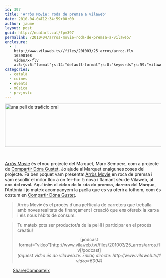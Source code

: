 ```yaml
---
id: 397
title: 'Arròs Movie: roda de premsa a vilaweb'
date: 2010-04-04T12:34:59+00:00
author: jaume
layout: post
guid: http://nualart.cat/?p=397
permalink: /2010/04/arros-movie-roda-de-premsa-a-vilaweb/
enclosure:
  - |
    http://www.vilaweb.tv//files/201003/25_arros/arros.flv
    16598108
    video/x-flv
    a:5:{s:6:"format";s:14:"default-format";s:8:"keywords";s:59:"vilaweb, compartir dóna gustet, arròs movie, Marc Sempere";s:6:"author";s:10:"vilaweb.tv";s:6:"length";s:0:"";s:8:"explicit";s:0:"";}
categories:
  - català
  - cuines
  - events
  - música
  - projects
---
```

<a href="http://arrosmovie.info" onclick="_gaq.push(['_trackEvent', 'outbound-article', 'http://arrosmovie.info', '']);" ><img class="alignnone" title="arros movie" src="http://arrosmovie.info/b/wp-content/uploads/2010/10/logo_arros_1.png" alt="una peli de tradicio oral" width="615" height="140" /></a>

&nbsp;

<a href="http://arrosmovie.info" onclick="_gaq.push(['_trackEvent', 'outbound-article', 'http://arrosmovie.info', 'Arròs Movie']);" >Arròs Movie</a> és el nou projecte del Marquet, Marc Sempere, com a projecte de <a href="http://compartirdonagustet.net/" onclick="_gaq.push(['_trackEvent', 'outbound-article', 'http://compartirdonagustet.net/', 'Compartir Dóna Gustet']);" title="Compartir Dóna Gustet">Compartir Dóna Gustet</a>. Jo ajude al Marquet enalgunes coses del projecte. Fa ben poquet vam presentar <a href="http://arrosmovie.info/" onclick="_gaq.push(['_trackEvent', 'outbound-article', 'http://arrosmovie.info/', 'Arròs Movie']);" >Arròs Movie</a> en roda de premsa i vam escollir el millor lloc a on fer-ho: la nova i flamant sèu de Vilaweb, al cos del raval. Aquí tnim el vídeo de la oda de premsa, darrera del Marque, l&#8217;Antònia i jo mateix acompanyem la paella que es va oferir a tothom, com és costum en <a href="http://compartirdonagustet.net" onclick="_gaq.push(['_trackEvent', 'outbound-article', 'http://compartirdonagustet.net', 'Compartir Dóna Gustet']);" title="Compartir Dóna Gustet">Compartir Dóna Gustet</a>.

> Arròs Movie és el procés d’una pel·lícula de carretera que treballa amb noves realitats de finançament i creació que ens ofereix la xarxa i els nous hàbits de consum.
  
> Tu mateix pots ser productor/a de la pel·lí i participar en el procés creatiu!
> 
> <p style="text-align: center;">
>   [podcast format=&#8221;video&#8221;]http://www.vilaweb.tv//files/201003/25_arros/arros.flv[/podcast]<br /> <em>(aquest video és de vilaweb.tv. Enllaç directe: http://www.vilaweb.tv/?video=6094)</em>
> </p>

<div class="addtoany_share_save_container addtoany_content_bottom">
  <div class="a2a_kit a2a_kit_size_32 addtoany_list a2a_target" id="wpa2a_35">
    <a href="https://www.addtoany.com/share" onclick="_gaq.push(['_trackEvent', 'outbound-article', 'https://www.addtoany.com/share', 'Share/Comparteix']);" class="a2a_dd addtoany_share_save"  style="background:url(http://nualart.cat/wp-content/plugins/add-to-any/share_16_16.png) no-repeat scroll 4px 0px;padding:0 0 0 25px;display:inline-block;height:16px;vertical-align:middle"><span>Share/Comparteix</span></a>
  </div>
</div>